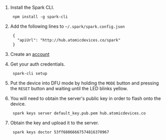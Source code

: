 1. Install the Spark CLI.

        npm install -g spark-cli

2. Add the following lines to `~/.spark/spark.config.json`

        {
          "apiUrl": "http://hub.atomicdevices.co/spark"
        }

3. Create an [account](http://hub.atomicdevices.co/register)

4. Get your auth credentials.

        spark-cli setup

5. Put the device into DFU mode by holding the `MODE` button and pressing the `RESET` button and waiting until the LED blinks yellow.

6. You will need to obtain the server's public key in order to flash onto the device.

        spark keys server default_key.pub.pem hub.atomicdevices.co

7. Obtain the key and upload it to the server.

        spark keys doctor 53ff68066667574816370967